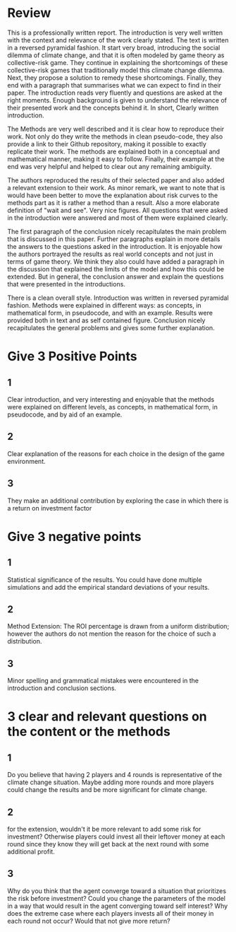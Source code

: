 # Review

This is a professionally written report.
The introduction is very well written with the context and relevance of the work clearly stated.
The text is written in a reversed pyramidal fashion.
It start very broad, introducing the social dilemma of climate change,
and that it is often modeled by game theory as collective-risk game.
They continue in explaining the shortcomings of these collective-risk games 
that traditionally model this climate change dilemma.
Next, they propose a solution to remedy these shortcomings.
Finally, they end with a paragraph that summarises what we can expect to find in their paper.
The introduction reads very fluently 
and questions are asked at the right moments.
Enough background is given to understand the relevance of their presented work and the concepts behind it. 
In short, Clearly written introduction.

The Methods are very well described and it is clear how to reproduce their work.
Not only do they write the methods in clean pseudo-code,
they also provide a link to their Github repository,
making it possible to exactly replicate their work.
The methods are explained both in a conceptual and mathematical manner, 
making it easy to follow.
Finally, their example at the end was very helpful 
and helped to clear out any remaining ambiguity.

The authors reproduced the results of their selected paper and also added a relevant extension to their work.
As minor remark, we want to note that is would have been better 
to move the explanation about risk curves to the methods part as it is rather a method than a result.
Also a more elaborate definition of "wait and see".
Very nice figures. 
All questions that were asked in the introduction were answered and most of them were explained clearly.

The first paragraph of the conclusion nicely recapitulates the main problem that is discussed in this paper.
Further paragraphs explain in more details the answers to the questions asked in the introduction.
It is enjoyable how the authors portrayed the results as real world concepts and not just in terms of game theory.
We think they also could have added a paragraph in the discussion that explained the limits of the model and how this could be extended.
But in general,
the conclusion answer and explain the questions that were presented in the introductions.

There is a clean overall style.
Introduction was written in reversed pyramidal fashion.
Methods were explained in different ways:
as concepts, in mathematical form, in pseudocode, and with an example.
Results were provided both in text and as self contained figure. 
Conclusion nicely recapitulates the general problems and gives some further explanation.


# Give 3 Positive Points
## 1
Clear introduction,
and very interesting and enjoyable that the methods were explained on different levels,
as concepts, in mathematical form, in pseudocode, and by aid of an example.

## 2
Clear explanation of the reasons for each choice in the design of the game environment.

## 3
They make an additional contribution by exploring the case in which there is a return on investment factor



# Give 3 negative points
## 1
Statistical significance of the results.
You could have done multiple simulations and add the empirical standard deviations of your results.

## 2
Method Extension: The ROI percentage is drawn from a uniform distribution; however the authors do not mention the reason for the choice of such a distribution.

## 3
Minor spelling and grammatical mistakes were encountered in the introduction and conclusion sections.


# 3 clear and relevant questions on the content or the methods
## 1
Do you believe that having 2 players and 4 rounds is representative of the climate change situation. 
Maybe adding more rounds and more players could change the results and be more significant for climate change.

## 2
for the extension, wouldn't it be more relevant to add some risk for investment? 
Otherwise players could invest all their leftover money at each round since they know they will get back at the next round with some additional profit.

## 3
Why do you think that the agent converge toward a situation that prioritizes the risk before investment?
Could you change the parameters of the model in a way that would result in the agent converging toward self interest? 
Why does the extreme case where each players invests all of their money in each round not occur?
Would that not give more return?

